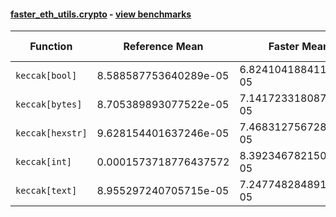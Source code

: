#### [faster_eth_utils.crypto](https://github.com/BobTheBuidler/faster-eth-utils/blob/runners/faster_eth_utils/crypto.py) - [view benchmarks](https://github.com/BobTheBuidler/faster-eth-utils/blob/runners/benchmarks/test_crypto_benchmarks.py)

| Function | Reference Mean | Faster Mean | % Change | Speedup (%) | x Faster | Faster |
|----------|---------------|-------------|----------|-------------|----------|--------|
| `keccak[bool]` | 8.588587753640289e-05 | 6.82410418841127e-05 | 20.54% | 25.86% | 1.26x | ✅ |
| `keccak[bytes]` | 8.705389893077522e-05 | 7.141723318087944e-05 | 17.96% | 21.89% | 1.22x | ✅ |
| `keccak[hexstr]` | 9.628154401637246e-05 | 7.46831275672805e-05 | 22.43% | 28.92% | 1.29x | ✅ |
| `keccak[int]` | 0.0001573718776437572 | 8.392346782150831e-05 | 46.67% | 87.52% | 1.88x | ✅ |
| `keccak[text]` | 8.955297240705715e-05 | 7.247748284891668e-05 | 19.07% | 23.56% | 1.24x | ✅ |
